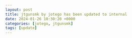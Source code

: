 ```yaml
---
layout: post
title: jtgunsmk by jotego has been updated to internal
date: 2024-01-26 10:30:20 +0000
categories: [jotego, jtgunsmk]
tags: [update]
---
```


